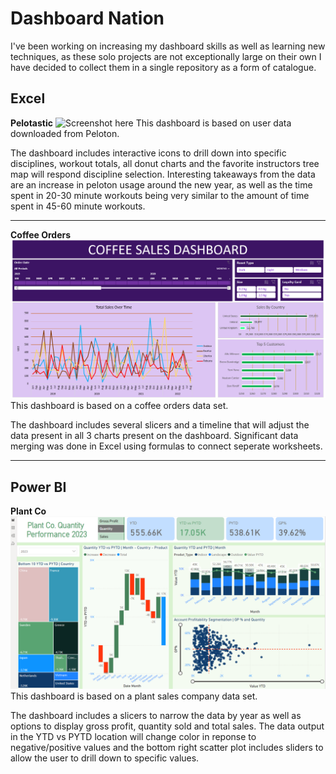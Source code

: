 # Dashboard Nation
I've been working on increasing my dashboard skills as well as learning new techniques, as these solo projects are not exceptionally large on their own I have decided to collect them in a single repository as a form of catalogue.

## Excel
**Pelotastic**
![Screenshot here](blob/main/Screenshots/CoffeeSalesScreen.png)
This dashboard is based on user data downloaded from Peloton. 

The dashboard includes interactive icons to drill down into specific disciplines, workout totals, all donut charts and the favorite instructors tree map will respond discipline selection. Interesting takeaways from the data are an increase in peloton usage around the new year, as well as the time spent in 20-30 minute workouts being very similar to the amount of time spent in 45-60 minute workouts.

---
**Coffee Orders**
![Screenshot here](Screenshots\CoffeeSalesScreen.png)
This dashboard is based on a coffee orders data set. 

The dashboard includes several slicers and a timeline that will adjust the data present in all 3 charts present on the dashboard. Significant data merging was done in Excel using formulas to connect seperate worksheets.

---
## Power BI
**Plant Co**
![Screenshot here](Screenshots\Plant_Co_Screen.png)
This dashboard is based on a plant sales company data set.

The dashboard includes a slicers to narrow the data by year as well as options to display gross profit, quantity sold and total sales. The data output in the YTD vs PYTD location will change color in reponse to negative/positive values and the bottom right scatter plot includes sliders to allow the user to drill down to specific values.

